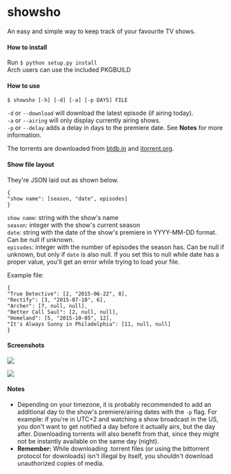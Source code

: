 # showsho
An easy and simple way to keep track of your favourite TV shows.

#### How to install
Run `$ python setup.py install`   
Arch users can use the included PKGBUILD

#### How to use
`$ showsho [-h] [-d] [-a] [-p DAYS] FILE`

`-d` or `--download` will download the latest episode (if airing today).  
`-a` or `--airing` will only display currently airing shows.  
`-p` or `--delay` adds a delay in days to the premiere date. See **Notes** for more information.  

The torrents are downloaded from [btdb.in](https://btdb.in) and
[itorrent.org](http://www.itorrents.org).

#### Show file layout
They're JSON laid out as shown below.  
```
{
"show name": [season, "date", episodes]
}
```
`show name`: string with the show's name  
`season`: integer with the show's current season  
`date`: string with the date of the show's premiere in YYYY-MM-DD format. Can be null if unknown.  
`episodes`: integer with the number of episodes the season has. Can be null if unknown, but only if `date` is also null. If you set this to null while date has a proper value, you'll get an error while trying to load your file.  


Example file:  
```
{
"True Detective": [2, "2015-06-22", 8],
"Rectify": [3, "2015-07-10", 6],
"Archer": [7, null, null],
"Better Call Saul": [2, null, null],
"Homeland": [5, "2015-10-05", 12],
"It's Always Sunny in Philadelphia": [11, null, null]
}
```

#### Screenshots
![](http://s23.postimg.org/gdguqt997/2016_03_23_16_13_28.png)

![](http://s23.postimg.org/l0mwskwm3/2016_03_23_16_14_51.png)

#### Notes
- Depending on your timezone, it is probably recommended to add an additional day to the show's premiere/airing dates with the `-p` flag. For example: if you're in UTC+2 and watching a show broadcast in the US, you don't want to get notified a day before it actually airs, but the day after. Downloading torrents will also benefit from that, since they might not be instantly available on the same day (night).
- **Remember:** While downloading .torrent files (or using the bittorrent protocol for downloads) isn't illegal by itself, you shouldn't download unauthorized copies of media.
